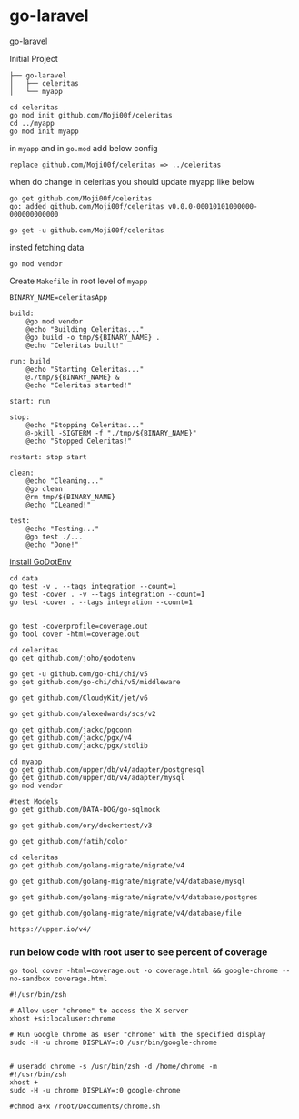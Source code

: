 # go-laravel
go-laravel

Initial Project 
```
├── go-laravel
│   ├── celeritas
│   └── myapp

```
```
cd celeritas
go mod init github.com/Moji00f/celeritas
cd ../myapp
go mod init myapp
```

in `myapp` and in `go.mod` add below config 
```
replace github.com/Moji00f/celeritas => ../celeritas
```

when do change in celeritas you should update myapp like below
```
go get github.com/Moji00f/celeritas 
go: added github.com/Moji00f/celeritas v0.0.0-00010101000000-000000000000

go get -u github.com/Moji00f/celeritas 
```

insted fetching data
```
go mod vendor
```

Create `Makefile` in root level of `myapp`
```
BINARY_NAME=celeritasApp

build:
	@go mod vendor
	@echo "Building Celeritas..."
	@go build -o tmp/${BINARY_NAME} .
	@echo "Celeritas built!"

run: build
	@echo "Starting Celeritas..."
	@./tmp/${BINARY_NAME} &
	@echo "Celeritas started!"

start: run

stop:
	@echo "Stopping Celeritas..."
	@-pkill -SIGTERM -f "./tmp/${BINARY_NAME}"
	@echo "Stopped Celeritas!"

restart: stop start

clean:
	@echo "Cleaning..."
	@go clean
	@rm tmp/${BINARY_NAME}
	@echo "CLeaned!"

test:
	@echo "Testing..."
	@go test ./...
	@echo "Done!"
```
[install GoDotEnv](https://github.com/joho/godotenv)

```
cd data
go test -v . --tags integration --count=1
go test -cover . -v --tags integration --count=1
go test -cover . --tags integration --count=1


go test -coverprofile=coverage.out
go tool cover -html=coverage.out
```

```
cd celeritas
go get github.com/joho/godotenv

go get -u github.com/go-chi/chi/v5
go get github.com/go-chi/chi/v5/middleware

go get github.com/CloudyKit/jet/v6

go get github.com/alexedwards/scs/v2

go get github.com/jackc/pgconn
go get github.com/jackc/pgx/v4
go get github.com/jackc/pgx/stdlib

cd myapp
go get github.com/upper/db/v4/adapter/postgresql
go get github.com/upper/db/v4/adapter/mysql
go mod vendor 

#test Models
go get github.com/DATA-DOG/go-sqlmock

go get github.com/ory/dockertest/v3

go get github.com/fatih/color

cd celeritas
go get github.com/golang-migrate/migrate/v4

go get github.com/golang-migrate/migrate/v4/database/mysql

go get github.com/golang-migrate/migrate/v4/database/postgres

go get github.com/golang-migrate/migrate/v4/database/file

```
```
https://upper.io/v4/
```


### run below code with root user to see percent of coverage 
```
go tool cover -html=coverage.out -o coverage.html && google-chrome --no-sandbox coverage.html
```

```
#!/usr/bin/zsh

# Allow user "chrome" to access the X server
xhost +si:localuser:chrome

# Run Google Chrome as user "chrome" with the specified display
sudo -H -u chrome DISPLAY=:0 /usr/bin/google-chrome


# useradd chrome -s /usr/bin/zsh -d /home/chrome -m 
#!/usr/bin/zsh
xhost +
sudo -H -u chrome DISPLAY=:0 google-chrome

#chmod a+x /root/Doccuments/chrome.sh

```
